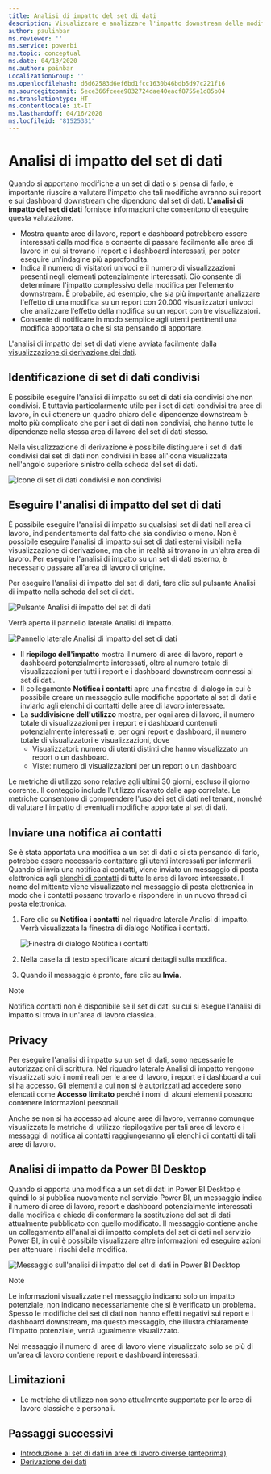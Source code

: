 ```yaml
---
title: Analisi di impatto del set di dati
description: Visualizzare e analizzare l'impatto downstream delle modifiche apportate ai set di dati.
author: paulinbar
ms.reviewer: ''
ms.service: powerbi
ms.topic: conceptual
ms.date: 04/13/2020
ms.author: painbar
LocalizationGroup: ''
ms.openlocfilehash: d6d62583d6ef6bd1fcc1630b46bdb5d97c221f16
ms.sourcegitcommit: 5ece366fceee9832724dae40eacf8755e1d85b04
ms.translationtype: HT
ms.contentlocale: it-IT
ms.lasthandoff: 04/16/2020
ms.locfileid: "81525331"
---
```

# <a name="dataset-impact-analysis"></a>Analisi di impatto del set di dati

Quando si apportano modifiche a un set di dati o si pensa di farlo, è importante riuscire a valutare l'impatto che tali modifiche avranno sui report e sui dashboard downstream che dipendono dal set di dati. L'**analisi di impatto del set di dati** fornisce informazioni che consentono di eseguire questa valutazione.
* Mostra quante aree di lavoro, report e dashboard potrebbero essere interessati dalla modifica e consente di passare facilmente alle aree di lavoro in cui si trovano i report e i dashboard interessati, per poter eseguire un'indagine più approfondita.
* Indica il numero di visitatori univoci e il numero di visualizzazioni presenti negli elementi potenzialmente interessati. Ciò consente di determinare l'impatto complessivo della modifica per l'elemento downstream. È probabile, ad esempio, che sia più importante analizzare l'effetto di una modifica su un report con 20.000 visualizzatori univoci che analizzare l'effetto della modifica su un report con tre visualizzatori.
* Consente di notificare in modo semplice agli utenti pertinenti una modifica apportata o che si sta pensando di apportare.

L'analisi di impatto del set di dati viene avviata facilmente dalla [visualizzazione di derivazione dei dati](service-data-lineage.md).

## <a name="identifying-shared-datasets"></a>Identificazione di set di dati condivisi

È possibile eseguire l'analisi di impatto su set di dati sia condivisi che non condivisi. È tuttavia particolarmente utile per i set di dati condivisi tra aree di lavoro, in cui ottenere un quadro chiaro delle dipendenze downstream è molto più complicato che per i set di dati non condivisi, che hanno tutte le dipendenze nella stessa area di lavoro del set di dati stesso.

Nella visualizzazione di derivazione è possibile distinguere i set di dati condivisi dai set di dati non condivisi in base all'icona visualizzata nell'angolo superiore sinistro della scheda del set di dati.

![Icone di set di dati condivisi e non condivisi](media/service-dataset-impact-analysis/shared-unshared-icon.png)

## <a name="perform-dataset-impact-analysis"></a>Eseguire l'analisi di impatto del set di dati

È possibile eseguire l'analisi di impatto su qualsiasi set di dati nell'area di lavoro, indipendentemente dal fatto che sia condiviso o meno. Non è possibile eseguire l'analisi di impatto sui set di dati esterni visibili nella visualizzazione di derivazione, ma che in realtà si trovano in un'altra area di lavoro. Per eseguire l'analisi di impatto su un set di dati esterno, è necessario passare all'area di lavoro di origine.

Per eseguire l'analisi di impatto del set di dati, fare clic sul pulsante Analisi di impatto nella scheda del set di dati.

![Pulsante Analisi di impatto del set di dati](media/service-dataset-impact-analysis/open-analysis-pane-button.png)

Verrà aperto il pannello laterale Analisi di impatto.

![Pannello laterale Analisi di impatto del set di dati](media/service-dataset-impact-analysis/service-impact-analysis-pane.png)

* Il **riepilogo dell'impatto** mostra il numero di aree di lavoro, report e dashboard potenzialmente interessati, oltre al numero totale di visualizzazioni per tutti i report e i dashboard downstream connessi al set di dati.
* Il collegamento **Notifica i contatti** apre una finestra di dialogo in cui è possibile creare un messaggio sulle modifiche apportate al set di dati e inviarlo agli elenchi di contatti delle aree di lavoro interessate. 
* La **suddivisione dell'utilizzo** mostra, per ogni area di lavoro, il numero totale di visualizzazioni per i report e i dashboard contenuti potenzialmente interessati e, per ogni report e dashboard, il numero totale di visualizzatori e visualizzazioni, dove
   * Visualizzatori: numero di utenti distinti che hanno visualizzato un report o un dashboard.
   * Viste: numero di visualizzazioni per un report o un dashboard

Le metriche di utilizzo sono relative agli ultimi 30 giorni, escluso il giorno corrente. Il conteggio include l'utilizzo ricavato dalle app correlate. Le metriche consentono di comprendere l'uso dei set di dati nel tenant, nonché di valutare l'impatto di eventuali modifiche apportate al set di dati.

## <a name="notify-contacts"></a>Inviare una notifica ai contatti

Se è stata apportata una modifica a un set di dati o si sta pensando di farlo, potrebbe essere necessario contattare gli utenti interessati per informarli. Quando si invia una notifica ai contatti, viene inviato un messaggio di posta elettronica agli [elenchi di contatti](../service-create-the-new-workspaces.md#workspace-contact-list) di tutte le aree di lavoro interessate. Il nome del mittente viene visualizzato nel messaggio di posta elettronica in modo che i contatti possano trovarlo e rispondere in un nuovo thread di posta elettronica. 

1. Fare clic su **Notifica i contatti** nel riquadro laterale Analisi di impatto. Verrà visualizzata la finestra di dialogo Notifica i contatti.

   ![Finestra di dialogo Notifica i contatti](media/service-dataset-impact-analysis/notify-contacts-dialog.png)

1. Nella casella di testo specificare alcuni dettagli sulla modifica.
1. Quando il messaggio è pronto, fare clic su **Invia**.

> [!NOTE]
> Notifica contatti non è disponibile se il set di dati su cui si esegue l'analisi di impatto si trova in un'area di lavoro classica.

## <a name="privacy"></a>Privacy

Per eseguire l'analisi di impatto su un set di dati, sono necessarie le autorizzazioni di scrittura. Nel riquadro laterale Analisi di impatto vengono visualizzati solo i nomi reali per le aree di lavoro, i report e i dashboard a cui si ha accesso. Gli elementi a cui non si è autorizzati ad accedere sono elencati come **Accesso limitato** perché i nomi di alcuni elementi possono contenere informazioni personali.

Anche se non si ha accesso ad alcune aree di lavoro, verranno comunque visualizzate le metriche di utilizzo riepilogative per tali aree di lavoro e i messaggi di notifica ai contatti raggiungeranno gli elenchi di contatti di tali aree di lavoro.

## <a name="impact-analysis-from-power-bi-desktop"></a>Analisi di impatto da Power BI Desktop

Quando si apporta una modifica a un set di dati in Power BI Desktop e quindi lo si pubblica nuovamente nel servizio Power BI, un messaggio indica il numero di aree di lavoro, report e dashboard potenzialmente interessati dalla modifica e chiede di confermare la sostituzione del set di dati attualmente pubblicato con quello modificato. Il messaggio contiene anche un collegamento all'analisi di impatto completa del set di dati nel servizio Power BI, in cui è possibile visualizzare altre informazioni ed eseguire azioni per attenuare i rischi della modifica.

![Messaggio sull'analisi di impatto del set di dati in Power BI Desktop](media/service-dataset-impact-analysis/service-dataset-impact-analysis-desktop-warning.png)

> [!NOTE]
> Le informazioni visualizzate nel messaggio indicano solo un impatto potenziale, non indicano necessariamente che si è verificato un problema. Spesso le modifiche dei set di dati non hanno effetti negativi sui report e i dashboard downstream, ma questo messaggio, che illustra chiaramente l'impatto potenziale, verrà ugualmente visualizzato.
>
>Nel messaggio il numero di aree di lavoro viene visualizzato solo se più di un'area di lavoro contiene report e dashboard interessati.

## <a name="limitations"></a>Limitazioni

* Le metriche di utilizzo non sono attualmente supportate per le aree di lavoro classiche e personali.

## <a name="next-steps"></a>Passaggi successivi

* [Introduzione ai set di dati in aree di lavoro diverse (anteprima)](../service-datasets-across-workspaces.md)
* [Derivazione dei dati](service-data-lineage.md)
